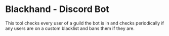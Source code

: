 # Blackhand - Discord Bot
This tool checks every user of a guild the bot is in and checks periodically if any users are on a custom blacklist and bans them if they are.
